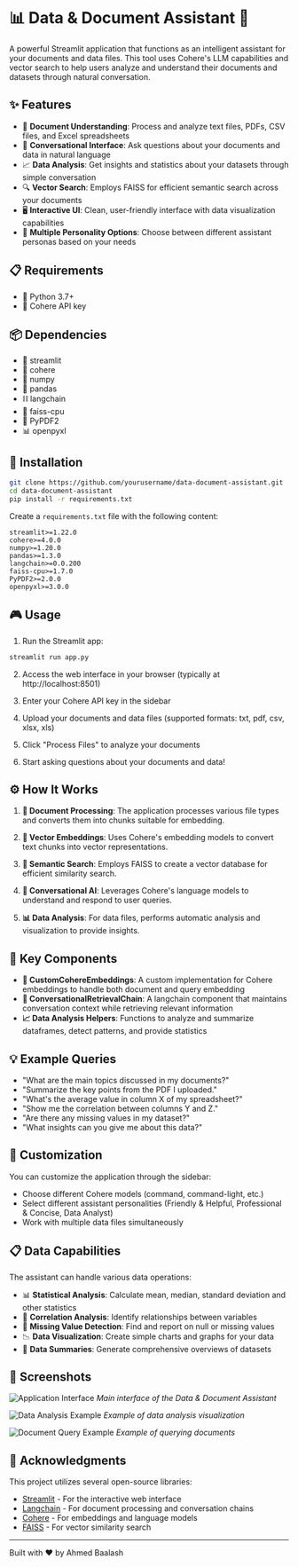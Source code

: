 # 📊 Data & Document Assistant 📝

A powerful Streamlit application that functions as an intelligent assistant for your documents and data files. This tool uses Cohere's LLM capabilities and vector search to help users analyze and understand their documents and datasets through natural conversation.

## ✨ Features

- 📄 **Document Understanding**: Process and analyze text files, PDFs, CSV files, and Excel spreadsheets
- 💬 **Conversational Interface**: Ask questions about your documents and data in natural language
- 📈 **Data Analysis**: Get insights and statistics about your datasets through simple conversation
- 🔍 **Vector Search**: Employs FAISS for efficient semantic search across your documents
- 🖥️ **Interactive UI**: Clean, user-friendly interface with data visualization capabilities
- 🤖 **Multiple Personality Options**: Choose between different assistant personas based on your needs

## 📋 Requirements

- 🐍 Python 3.7+
- 🔑 Cohere API key

## 📦 Dependencies

- 🚀 streamlit
- 🧠 cohere
- 🔢 numpy
- 🐼 pandas
- ⛓️ langchain
- 🔎 faiss-cpu
- 📰 PyPDF2
- 📊 openpyxl

## 🚀 Installation

```bash
git clone https://github.com/yourusername/data-document-assistant.git
cd data-document-assistant
pip install -r requirements.txt
```

Create a `requirements.txt` file with the following content:

```
streamlit>=1.22.0
cohere>=4.0.0
numpy>=1.20.0
pandas>=1.3.0
langchain>=0.0.200
faiss-cpu>=1.7.0
PyPDF2>=2.0.0
openpyxl>=3.0.0
```

## 🎮 Usage

1. Run the Streamlit app:
```bash
streamlit run app.py
```

2. Access the web interface in your browser (typically at http://localhost:8501)

3. Enter your Cohere API key in the sidebar

4. Upload your documents and data files (supported formats: txt, pdf, csv, xlsx, xls)

5. Click "Process Files" to analyze your documents

6. Start asking questions about your documents and data!

## ⚙️ How It Works

1. **📄 Document Processing**: The application processes various file types and converts them into chunks suitable for embedding.

2. **🧮 Vector Embeddings**: Uses Cohere's embedding models to convert text chunks into vector representations.

3. **🔎 Semantic Search**: Employs FAISS to create a vector database for efficient similarity search.

4. **🤖 Conversational AI**: Leverages Cohere's language models to understand and respond to user queries.

5. **📊 Data Analysis**: For data files, performs automatic analysis and visualization to provide insights.

## 🧩 Key Components

- **🔄 CustomCohereEmbeddings**: A custom implementation for Cohere embeddings to handle both document and query embedding
- **💬 ConversationalRetrievalChain**: A langchain component that maintains conversation context while retrieving relevant information
- **📈 Data Analysis Helpers**: Functions to analyze and summarize dataframes, detect patterns, and provide statistics

## 💡 Example Queries

- "What are the main topics discussed in my documents?"
- "Summarize the key points from the PDF I uploaded."
- "What's the average value in column X of my spreadsheet?"
- "Show me the correlation between columns Y and Z."
- "Are there any missing values in my dataset?"
- "What insights can you give me about this data?"

## 🎨 Customization

You can customize the application through the sidebar:
- Choose different Cohere models (command, command-light, etc.)
- Select different assistant personalities (Friendly & Helpful, Professional & Concise, Data Analyst)
- Work with multiple data files simultaneously

## 📋 Data Capabilities

The assistant can handle various data operations:
- 📊 **Statistical Analysis**: Calculate mean, median, standard deviation and other statistics
- 🔗 **Correlation Analysis**: Identify relationships between variables
- 🧹 **Missing Value Detection**: Find and report on null or missing values
- 📉 **Data Visualization**: Create simple charts and graphs for your data
- 📑 **Data Summaries**: Generate comprehensive overviews of datasets

## 📸 Screenshots

<!-- Add your screenshots here -->
![Application Interface](/path/to/screenshot1.png)
*Main interface of the Data & Document Assistant*

![Data Analysis Example](/path/to/screenshot2.png)
*Example of data analysis visualization*

![Document Query Example](/path/to/screenshot3.png)
*Example of querying documents*

<!-- You can add more screenshots as needed -->

## 🙏 Acknowledgments

This project utilizes several open-source libraries:
- [Streamlit](https://streamlit.io/) - For the interactive web interface
- [Langchain](https://github.com/hwchase17/langchain) - For document processing and conversation chains
- [Cohere](https://cohere.ai/) - For embeddings and language models
- [FAISS](https://github.com/facebookresearch/faiss) - For vector similarity search

---

Built with ❤️ by Ahmed Baalash
